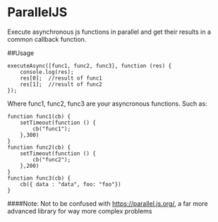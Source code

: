 # ParallelJS
Execute asynchronous js functions in parallel and get their results in a common callback function.

##Usage

 
    executeAsync([func1, func2, func3], function (res) {
        console.log(res);
        res[0];  //result of func1
        res[1];  //result of func2
    });
Where func1, func2, func3 are your asyncronous functions. Such as:


    function func1(cb) {
        setTimeout(function () {
            cb("func1");
        },300)
    }
    function func2(cb) {
        setTimeout(function () {
            cb("func2");
        },200)
    }
    function func3(cb) {
        cb({ data : "data", foo: "foo"})
    }


####Note: Not to be confused with https://parallel.js.org/, a far more advanced library for way more complex problems
